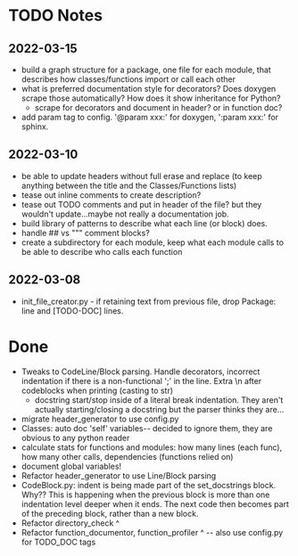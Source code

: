# TODO Notes

## 2022-03-15

* build a graph structure for a package, one file for each module, that describes how classes/functions import or call each other
* what is preferred documentation style for decorators? Does doxygen scrape those automatically? How does it show inheritance for Python?
	* scrape for decorators and document in header? or in function doc?
* add param tag to config. '@param xxx:' for doxygen, ':param xxx:' for sphinx.

## 2022-03-10

* be able to update headers without full erase and replace (to keep anything between the title and the Classes/Functions lists)
* tease out inline comments to create description?
* tease out TODO comments and put in header of the file? but they wouldn't update...maybe not really a documentation job.
* build library of patterns to describe what each line (or block) does.
* handle ## vs """ comment blocks?
* create a subdirectory for each module, keep what each module calls to be able to describe who calls each function

## 2022-03-08
* init_file_creator.py - if retaining text from previous file, drop Package: line and [TODO-DOC] lines.



# Done

* Tweaks to CodeLine/Block parsing. Handle decorators, incorrect indentation if there is a non-functional ';' in the line. Extra \n after codeblocks when printing (casting to str)
	- docstring start/stop inside of a literal break indentation. They aren't actually starting/closing a docstring but the parser thinks they are...
* migrate header_generator to use config.py
* Classes: auto doc 'self' variables-- decided to ignore them, they are obvious to any python reader
* calculate stats for functions and modules: how many lines (each func), how many other calls, dependencies (functions relied on)
* document global variables!
* Refactor header_generator to use Line/Block parsing
* CodeBlock.py: indent is being made part of the set_docstrings block. Why??
		This is happening when the previous block is more than one indentation level deeper when it ends. The next code then becomes part of the preceding block, rather than a new block.
* Refactor directory_check ^
* Refactor function_documentor, function_profiler ^ -- also use config.py for TODO_DOC tags
